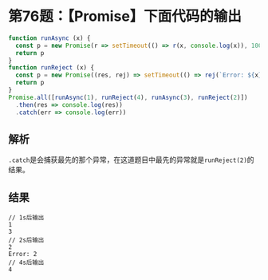 # 第76题：【Promise】下面代码的输出

```js
function runAsync (x) {
  const p = new Promise(r => setTimeout(() => r(x, console.log(x)), 1000))
  return p
}
function runReject (x) {
  const p = new Promise((res, rej) => setTimeout(() => rej(`Error: ${x}`, console.log(x)), 1000 * x))
  return p
}
Promise.all([runAsync(1), runReject(4), runAsync(3), runReject(2)])
  .then(res => console.log(res))
  .catch(err => console.log(err))
```

## 解析

`.catch`是会捕获最先的那个异常，在这道题目中最先的异常就是`runReject(2)`的结果。

## 结果

```
// 1s后输出
1
3
// 2s后输出
2
Error: 2
// 4s后输出
4
```